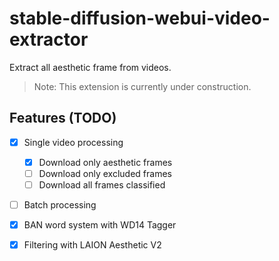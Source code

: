 # stable-diffusion-webui-video-extractor

Extract all aesthetic frame from videos.

> Note: This extension is currently under construction. 

## Features (TODO)

- [x] Single video processing
  - [x] Download only aesthetic frames
  - [ ] Download only excluded frames
  - [ ] Download all frames classified
- [ ] Batch processing
- [x] BAN word system with WD14 Tagger
- [x] Filtering with LAION Aesthetic V2



